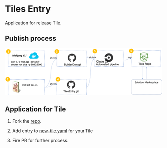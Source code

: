 # Tiles Entry
Application for release Tile.

## Publish process

<img src="./publish.png">

## Application for Tile 

1. Fork the [repo](https://github.com/cc4i/tiles-entry.git).

2. Add entry to [new-tile.yaml](./new-tile.yaml) for your Tile

3. Fire PR for further process.
